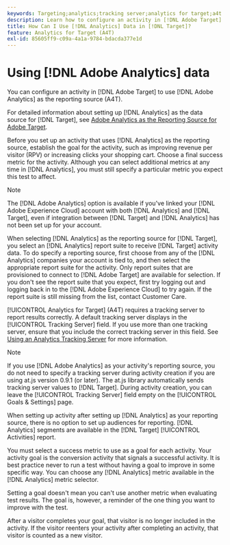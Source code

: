 ```yaml
---
keywords: Targeting;analytics;tracking server;analytics for target;a4t
description: Learn how to configure an activity in [!DNL Adobe Target] to use [!DNL Adobe Analytics] as the reporting source (A4T).
title: How Can I Use [!DNL Analytics] Data in [!DNL Target]?
feature: Analytics for Target (A4T)
exl-id: 85605ff9-c09a-4a1a-9784-bdacda377e1d
---
```

# Using [!DNL Adobe Analytics] data

You can configure an activity in [!DNL Adobe Target] to use [!DNL Adobe Analytics] as the reporting source (A4T).

For detailed information about setting up [!DNL Analytics] as the data source for [!DNL Target], see [Adobe Analytics as the Reporting Source for Adobe Target](/help/main/c-integrating-target-with-mac/a4t/a4t.md).

Before you set up an activity that uses [!DNL Analytics] as the reporting source, establish the goal for the activity, such as improving revenue per visitor (RPV) or increasing clicks your shopping cart. Choose a final success metric for the activity. Although you can select additional metrics at any time in [!DNL Analytics], you must still specify a particular metric you expect this test to affect.

>[!NOTE]
>
>The [!DNL Adobe Analytics] option is available if you've linked your [!DNL Adobe Experience Cloud] account with both [!DNL Analytics] and [!DNL Target], even if integration between [!DNL Target] and [!DNL Analytics] has not been set up for your account.

When selecting [!DNL Analytics] as the reporting source for [!DNL Target], you select an [!DNL Analytics] report suite to receive [!DNL Target] activity data. To do specify a reporting source, first choose from any of the [!DNL Analytics] companies your account is tied to, and then select the appropriate report suite for the activity. Only report suites that are provisioned to connect to [!DNL Adobe Target] are available for selection. If you don't see the report suite that you expect, first try logging out and logging back in to the [!DNL Adobe Experience Cloud] to try again. If the report suite is still missing from the list, contact Customer Care.

[!UICONTROL Analytics for Target] (A4T) requires a tracking server to report results correctly. A default tracking server displays in the [!UICONTROL Tracking Server] field. If you use more than one tracking server, ensure that you include the correct tracking server in this field. See [Using an Analytics Tracking Server](/help/main/c-integrating-target-with-mac/a4t/analytics-tracking-server.md#task_72077BA7E93C4A65A715A18F32228823) for more information.

>[!NOTE]
>
>If you use [!DNL Adobe Analytics] as your activity's reporting source, you do not need to specify a tracking server during activity creation if you are using at.js version 0.9.1 (or later). The at.js library automatically sends tracking server values to [!DNL Target]. During activity creation, you can leave the [!UICONTROL Tracking Server] field empty on the [!UICONTROL Goals & Settings] page.

When setting up activity after setting up [!DNL Analytics] as your reporting source, there is no option to set up audiences for reporting. [!DNL Analytics] segments are available in the [!DNL Target] [!UICONTROL Activities] report.

You must select a success metric to use as a goal for each activity. Your activity goal is the conversion activity that signals a successful activity. It is best practice never to run a test without having a goal to improve in some specific way. You can choose any [!DNL Analytics] metric available in the [!DNL Analytics] metric selector.

Setting a goal doesn't mean you can't use another metric when evaluating test results. The goal is, however, a reminder of the one thing you want to improve with the test.

After a visitor completes your goal, that visitor is no longer included in the activity. If the visitor reenters your activity after completing an activity, that visitor is counted as a new visitor.
